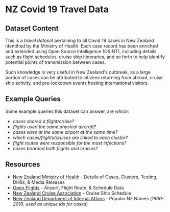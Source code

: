 # NZ Covid 19 Travel Data
## Dataset Content
This is a _travel dataset_ pertaining to all Covid 19 cases in New Zealand identified by the Ministry of Health. Each case record has been enriched and extended using Open Source Intelligence (OSINT), including details such as flight schedules, cruise ship itineraries, and so forth to help identify potential points of transmission between cases.

Such knowledge is very useful in New Zealand's outbreak, as a large portion of cases can be attributed to citizens returning from abroad, cruise ship activity, and pre-lockdown events hosting international visitors.

## Example Queries
Some example queries this dataset can answer, are _which_:
* _cases shared a flight/cruise?_
* _flights used the same physical aircraft?_
* _cases were at the same airport at the same time?_
* _which cases/flights/cruises are linked to each cluster?_
* _flight routes were responsible for the most infections?_
* _cases boarded both flights and cruises?_

## Resources
* [New Zealand Ministry of Health](https://www.health.govt.nz/our-work/diseases-and-conditions/covid-19-novel-coronavirus/covid-19-current-situation/covid-19-current-cases) - Details of Cases, Clusters, Testing, DHBs, & Media Releases
* [Open Flights](https://openflights.org/data.html) - Airport, Flight Route, & Schedule Data
* [New Zealand Cruise Association](https://newzealandcruiseassociation.com/) - Cruise Ship Schedule
* [New Zealand Department of Internal Affairs](https://catalogue.data.govt.nz/dataset/baby-name-popularity-over-time/resource/0b0b326c-d720-480f-8f86-bf2d221c7d3f?view_id=9841bb99-15ce-45dc-a39a-12108b93b4f1) - Popular NZ Names (_1900-2019, used as unique ids for cases_)

